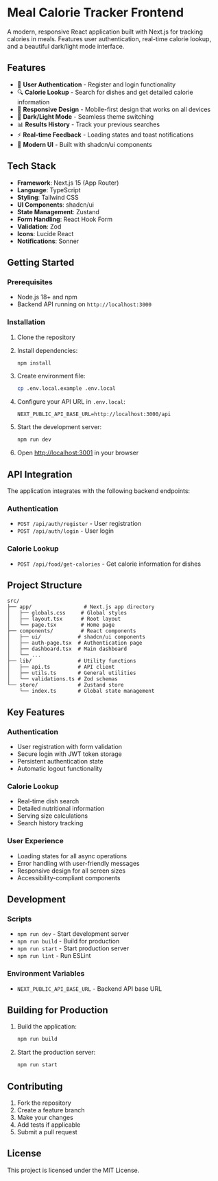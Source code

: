 # Meal Calorie Tracker Frontend

A modern, responsive React application built with Next.js for tracking calories in meals. Features user authentication, real-time calorie lookup, and a beautiful dark/light mode interface.

## Features

- 🔐 **User Authentication** - Register and login functionality
- 🔍 **Calorie Lookup** - Search for dishes and get detailed calorie information
- 📱 **Responsive Design** - Mobile-first design that works on all devices
- 🌙 **Dark/Light Mode** - Seamless theme switching
- 📊 **Results History** - Track your previous searches
- ⚡ **Real-time Feedback** - Loading states and toast notifications
- 🎨 **Modern UI** - Built with shadcn/ui components

## Tech Stack

- **Framework**: Next.js 15 (App Router)
- **Language**: TypeScript
- **Styling**: Tailwind CSS
- **UI Components**: shadcn/ui
- **State Management**: Zustand
- **Form Handling**: React Hook Form
- **Validation**: Zod
- **Icons**: Lucide React
- **Notifications**: Sonner

## Getting Started

### Prerequisites

- Node.js 18+ and npm
- Backend API running on `http://localhost:3000`

### Installation

1. Clone the repository
2. Install dependencies:
   ```bash
   npm install
   ```

3. Create environment file:
   ```bash
   cp .env.local.example .env.local
   ```

4. Configure your API URL in `.env.local`:
   ```
   NEXT_PUBLIC_API_BASE_URL=http://localhost:3000/api
   ```

5. Start the development server:
   ```bash
   npm run dev
   ```

6. Open [http://localhost:3001](http://localhost:3001) in your browser

## API Integration

The application integrates with the following backend endpoints:

### Authentication
- `POST /api/auth/register` - User registration
- `POST /api/auth/login` - User login

### Calorie Lookup
- `POST /api/food/get-calories` - Get calorie information for dishes

## Project Structure

```
src/
├── app/                 # Next.js app directory
│   ├── globals.css     # Global styles
│   ├── layout.tsx      # Root layout
│   └── page.tsx        # Home page
├── components/         # React components
│   ├── ui/            # shadcn/ui components
│   ├── auth-page.tsx  # Authentication page
│   ├── dashboard.tsx  # Main dashboard
│   └── ...
├── lib/               # Utility functions
│   ├── api.ts         # API client
│   ├── utils.ts       # General utilities
│   └── validations.ts # Zod schemas
└── store/             # Zustand store
    └── index.ts       # Global state management
```

## Key Features

### Authentication
- User registration with form validation
- Secure login with JWT token storage
- Persistent authentication state
- Automatic logout functionality

### Calorie Lookup
- Real-time dish search
- Detailed nutritional information
- Serving size calculations
- Search history tracking

### User Experience
- Loading states for all async operations
- Error handling with user-friendly messages
- Responsive design for all screen sizes
- Accessibility-compliant components

## Development

### Scripts

- `npm run dev` - Start development server
- `npm run build` - Build for production
- `npm run start` - Start production server
- `npm run lint` - Run ESLint

### Environment Variables

- `NEXT_PUBLIC_API_BASE_URL` - Backend API base URL

## Building for Production

1. Build the application:
   ```bash
   npm run build
   ```

2. Start the production server:
   ```bash
   npm run start
   ```

## Contributing

1. Fork the repository
2. Create a feature branch
3. Make your changes
4. Add tests if applicable
5. Submit a pull request

## License

This project is licensed under the MIT License.
